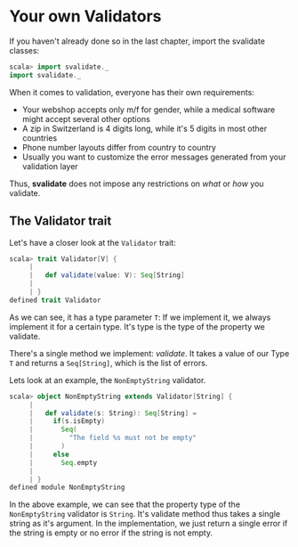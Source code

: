 # Your own Validators

If you haven't already done so in the last chapter, import the svalidate classes:

```scala
scala> import svalidate._
import svalidate._
```

When it comes to validation, everyone has their own requirements:
* Your webshop accepts only m/f for gender, while a medical software might accept several other options
* A zip in Switzerland is 4 digits long, while it's 5 digits in most other countries
* Phone number layouts differ from country to country
* Usually you want to customize the error messages generated from your validation layer

Thus, **svalidate** does not impose any restrictions on *what* or *how* you validate.

## The Validator trait

Let's have a closer look at the `Validator` trait:

```scala
scala> trait Validator[V] {
     | 
     |   def validate(value: V): Seq[String]
     | 
     | }
defined trait Validator
```

As we can see, it has a type parameter `T`: If we implement it, we always implement it for a certain type. It's type is the
type of the property we validate.

There's a single method we implement: *validate*. It takes a value of our Type `T` and returns a `Seq[String]`,
which is the list of errors.

Lets look at an example, the `NonEmptyString` validator.

```scala
scala> object NonEmptyString extends Validator[String] {
     | 
     |   def validate(s: String): Seq[String] =
     |     if(s.isEmpty)
     |       Seq(
     |         "The field %s must not be empty"
     |       )
     |     else
     |       Seq.empty
     | 
     | }
defined module NonEmptyString
```

In the above example, we can see that the property type of the `NonEmptyString` validator is `String`. 
It's validate method thus takes a single string as it's argument. In the implementation, we just return
a single error if the string is empty or no error if the string is not empty.


